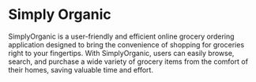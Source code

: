 
# Simply Organic

SimplyOrganic is a user-friendly and efficient online grocery ordering application designed to bring the convenience of shopping for groceries right to your fingertips. With SimplyOrganic, users can easily browse, search, and purchase a wide variety of grocery items from the comfort of their homes, saving valuable time and effort.
